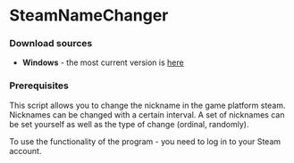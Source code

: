 # SteamNameChanger

### Download sources
- **Windows** - the most current version is [here](https://github.com/vitaliishchudlo/steam_name_changer/releases)


### Prerequisites
This script allows you to change the nickname in the game platform steam.
Nicknames can be changed with a certain interval.
A set of nicknames can be set yourself as well as the type of change (ordinal, randomly).

To use the functionality of the program - you need to log in to your Steam account.



